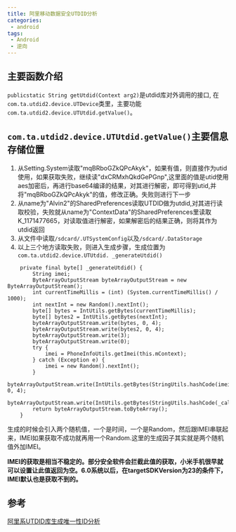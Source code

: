 ```yaml
---
title: 阿里移动数据安全UTDID分析
categories:
 - android
tags:
 - Android
 - 逆向
---
```


## 主要函数介绍
`publicstatic String getUtdid(Context arg2)`是utdid库对外调用的接口, 在`com.ta.utdid2.device.UTDevice`类里，主要功能`com.ta.utdid2.device.UTUtdid.getValue()`。
## `com.ta.utdid2.device.UTUtdid.getValue()`主要信息存储位置

1. 从Setting.System读取"mqBRboGZkQPcAkyk"，如果有值，则直接作为utid使用，如果获取失败，继续读"dxCRMxhQkdGePGnp",这里面的值是utid使用aes加密后，再进行base64编译的结果，对其进行解密，即可得到utid,并将"mqBRboGZkQPcAkyk"的值，修改正确。失败则进行下一步
2. 从name为"Alvin2"的SharedPreferences读取UTDID做为utdid,对其进行读取校验，失败就从name为"ContextData"的SharedPreferences里读取K_1171477665，对读取值进行解密，如果解密后的结果正确，则将其作为utdid返回
3. 从文件中读取`/sdcard/.UTSystemConfig`以及`/sdcard/.DataStorage`
4. 以上三个地方读取失败，则进入生成步骤，生成位置为`com.ta.utdid2.device.UTUtdid. _generateUtdid()`
```
    private final byte[] _generateUtdid() {
        String imei;
        ByteArrayOutputStream byteArrayOutputStream = new ByteArrayOutputStream();
        int currentTimeMillis = (int) (System.currentTimeMillis() / 1000);
        int nextInt = new Random().nextInt();
        byte[] bytes = IntUtils.getBytes(currentTimeMillis);
        byte[] bytes2 = IntUtils.getBytes(nextInt);
        byteArrayOutputStream.write(bytes, 0, 4);
        byteArrayOutputStream.write(bytes2, 0, 4);
        byteArrayOutputStream.write(3);
        byteArrayOutputStream.write(0);
        try {
            imei = PhoneInfoUtils.getImei(this.mContext);
        } catch (Exception e) {
            imei = new Random().nextInt();
        }
        byteArrayOutputStream.write(IntUtils.getBytes(StringUtils.hashCode(imei)), 0, 4);
        byteArrayOutputStream.write(IntUtils.getBytes(StringUtils.hashCode(_calcHmac(byteArrayOutputStream.toByteArray()))));
        return byteArrayOutputStream.toByteArray();
    }
```
生成的时候会引入两个随机值，一个是时间，一个是Random，然后跟IMEI串联起来，IMEI如果获取不成功就再用一个Random.这里的生成因子其实就是两个随机值外加IMEI。

**IMEI的获取是相当不稳定的。部分安全软件会拦截此值的获取，小米手机很早就可以设置让此值返回为空。6.0系统以后，在targetSDKVersion为23的条件下，IMEI默认也是获取不到的。**

## 参考
[阿里系UTDID库生成唯一性ID分析](https://blog.csdn.net/justfwd/article/details/50549971)